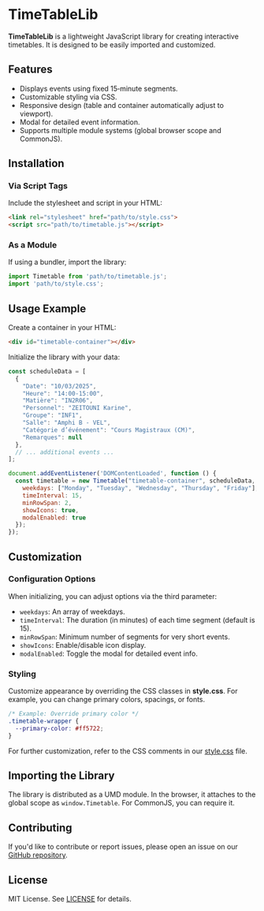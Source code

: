 # TimeTableLib

**TimeTableLib** is a lightweight JavaScript library for creating interactive timetables. It is designed to be easily imported and customized.

## Features

- Displays events using fixed 15‑minute segments.
- Customizable styling via CSS.
- Responsive design (table and container automatically adjust to viewport).
- Modal for detailed event information.
- Supports multiple module systems (global browser scope and CommonJS).

## Installation

### Via Script Tags

Include the stylesheet and script in your HTML:

```html
<link rel="stylesheet" href="path/to/style.css">
<script src="path/to/timetable.js"></script>
```

### As a Module

If using a bundler, import the library:

```javascript
import Timetable from 'path/to/timetable.js';
import 'path/to/style.css';
```

## Usage Example

Create a container in your HTML:

```html
<div id="timetable-container"></div>
```

Initialize the library with your data:

```javascript
const scheduleData = [
  {
    "Date": "10/03/2025",
    "Heure": "14:00-15:00",
    "Matière": "IN2R06",
    "Personnel": "ZEITOUNI Karine",
    "Groupe": "INF1",
    "Salle": "Amphi B - VEL",
    "Catégorie d’événement": "Cours Magistraux (CM)",
    "Remarques": null
  },
  // ... additional events ...
];

document.addEventListener('DOMContentLoaded', function () {
  const timetable = new Timetable("timetable-container", scheduleData, {
    weekdays: ["Monday", "Tuesday", "Wednesday", "Thursday", "Friday"],
    timeInterval: 15,
    minRowSpan: 2,
    showIcons: true,
    modalEnabled: true
  });
});
```

## Customization

### Configuration Options

When initializing, you can adjust options via the third parameter:

- `weekdays`: An array of weekdays.
- `timeInterval`: The duration (in minutes) of each time segment (default is 15).
- `minRowSpan`: Minimum number of segments for very short events.
- `showIcons`: Enable/disable icon display.
- `modalEnabled`: Toggle the modal for detailed event info.

### Styling

Customize appearance by overriding the CSS classes in **style.css**. For example, you can change primary colors, spacings, or fonts.

```css
/* Example: Override primary color */
.timetable-wrapper {
  --primary-color: #ff5722;
}
```

For further customization, refer to the CSS comments in our [style.css](./style.css) file.

## Importing the Library

The library is distributed as a UMD module. In the browser, it attaches to the global scope as `window.Timetable`. For CommonJS, you can require it.

## Contributing

If you'd like to contribute or report issues, please open an issue on our [GitHub repository](https://github.com/shadowforce78/TimeTableLib).

## License

MIT License. See [LICENSE](./LICENSE) for details.
